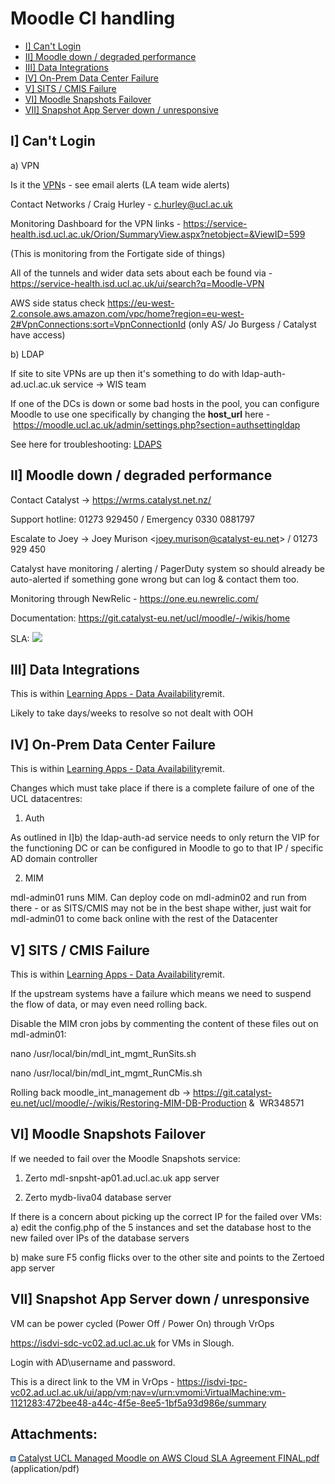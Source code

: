 # Moodle CI handling

-   [I\] Can't Login](#MoodleCIhandling-I%5DCan'tLogin)
-   [II\] Moodle down / degraded performance](#MoodleCIhandling-II%5DMoodledown/degradedperformance)
-   [III\] Data Integrations](#MoodleCIhandling-III%5DDataIntegrations)
-   [IV\] On-Prem Data Center Failure](#MoodleCIhandling-IV%5DOn-PremDataCenterFailure)
-   [V\] SITS / CMIS Failure](#MoodleCIhandling-V%5DSITS/CMISFailure)
-   [VI\] Moodle Snapshots Failover](#MoodleCIhandling-VI%5DMoodleSnapshotsFailover)
-   [VII\] Snapshot App Server down / unresponsive](#MoodleCIhandling-VII%5DSnapshotAppServerdown/unresponsive)

## I\] Can't Login 

a) VPN

Is it the [VPN](https://wiki.ucl.ac.uk/display/ISMoodle/AWS+Site-to-Site+VPN+for+Moodle)s - see email alerts (LA team wide alerts) 

Contact Networks / Craig Hurley - <c.hurley@ucl.ac.uk> 

Monitoring Dashboard for the VPN links - <https://service-health.isd.ucl.ac.uk/Orion/SummaryView.aspx?netobject=&ViewID=599> 

(This is monitoring from the Fortigate side of things)

All of the tunnels and wider data sets about each be found via - <https://service-health.isd.ucl.ac.uk/ui/search?q=Moodle-VPN>

AWS side status check <https://eu-west-2.console.aws.amazon.com/vpc/home?region=eu-west-2#VpnConnections:sort=VpnConnectionId> (only AS/ Jo Burgess / Catalyst have access)

b) LDAP

If site to site VPNs are up then it's something to do with ldap-auth-ad.ucl.ac.uk service → WIS team 

If one of the DCs is down or some bad hosts in the pool, you can configure Moodle to use one specifically by changing the **host\_url** here - <https://moodle.ucl.ac.uk/admin/settings.php?section=authsettingldap>

See here for troubleshooting: [LDAPS](LDAPS)

## II\] Moodle down / degraded performance

Contact Catalyst → <https://wrms.catalyst.net.nz/> 

Support hotline: 01273 929450 / Emergency 0330 0881797

Escalate to Joey → Joey Murison &lt;<joey.murison@catalyst-eu.net>&gt; / 01273 929 450

Catalyst have monitoring / alerting / PagerDuty system so should already be auto-alerted if something gone wrong but can log & contact them too.

Monitoring through NewRelic - <https://one.eu.newrelic.com/>

Documentation: <https://git.catalyst-eu.net/ucl/moodle/-/wikis/home>

SLA: [<img src="rest/documentConversion/latest/conversion/thumbnail/172465166/1" height="250" />](/download/attachments/172465151/Catalyst%20UCL%20Managed%20Moodle%20on%20AWS%20Cloud%20SLA%20Agreement%20FINAL.pdf?version=1&modificationDate=1626178884000&api=v2)

## III\] Data Integrations

This is within [Learning Apps - Data Availability](mailto:rde.learning@ucl.ac.uk)remit. 

Likely to take days/weeks to resolve so not dealt with OOH 

## IV\] On-Prem Data Center Failure

This is within [Learning Apps - Data Availability](mailto:rde.learning@ucl.ac.uk)remit. 

Changes which must take place if there is a complete failure of one of the UCL datacentres:

1) Auth

As outlined in I\]b) the ldap-auth-ad service needs to only return the VIP for the functioning DC or can be configured in Moodle to go to that IP / specific AD domain controller

2) MIM

mdl-admin01 runs MIM. Can deploy code on mdl-admin02 and run from there - or as SITS/CMIS may not be in the best shape wither, just wait for mdl-admin01 to come back online with the rest of the Datacenter

## V\] SITS / CMIS Failure

This is within [Learning Apps - Data Availability](mailto:rde.learning@ucl.ac.uk)remit. 

If the upstream systems have a failure which means we need to suspend the flow of data, or may even need rolling back.

Disable the MIM cron jobs by commenting the content of these files out on mdl-admin01:

nano /usr/local/bin/mdl\_int\_mgmt\_RunSits.sh

nano /usr/local/bin/mdl\_int\_mgmt\_RunCMis.sh

Rolling back moodle\_int\_management db → <https://git.catalyst-eu.net/ucl/moodle/-/wikis/Restoring-MIM-DB-Production> &  WR348571

## VI\] Moodle Snapshots Failover

If we needed to fail over the Moodle Snapshots service:

1) Zerto mdl-snpsht-ap01.ad.ucl.ac.uk app server

2) Zerto mydb-liva04 database server

If there is a concern about picking up the correct IP for the failed over VMs:
a) edit the config.php of the 5 instances and set the database host to the new failed over IPs of the database servers

b) make sure F5 config flicks over to the other site and points to the Zertoed app server

## VII\] Snapshot App Server down / unresponsive

VM can be power cycled (Power Off / Power On) through VrOps

<https://isdvi-sdc-vc02.ad.ucl.ac.uk> for VMs in Slough.

Login with AD\\username and password.

This is a direct link to the VM in VrOps - <https://isdvi-tpc-vc02.ad.ucl.ac.uk/ui/app/vm;nav=v/urn:vmomi:VirtualMachine:vm-1121283:472bee48-a44c-4f5e-8ee5-1bf5a93d986e/summary>

## Attachments:

<img src="images/icons/bullet_blue.gif" width="8" height="8" /> [Catalyst UCL Managed Moodle on AWS Cloud SLA Agreement FINAL.pdf](attachments/172465151/172465166.pdf) (application/pdf)


